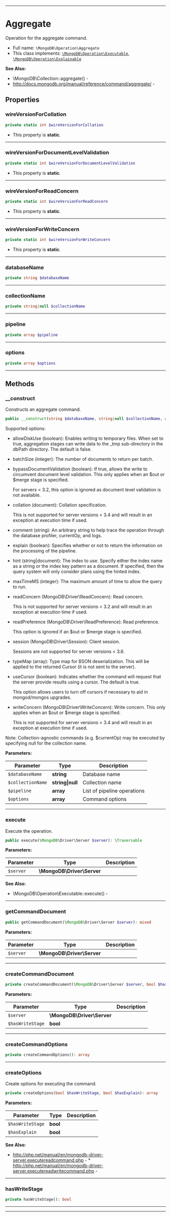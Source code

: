***

# Aggregate

Operation for the aggregate command.



* Full name: `\MongoDB\Operation\Aggregate`
* This class implements:
[`\MongoDB\Operation\Executable`](./Executable.md), [`\MongoDB\Operation\Explainable`](./Explainable.md)

**See Also:**

* \MongoDB\Collection::aggregate() - 
* http://docs.mongodb.org/manual/reference/command/aggregate/ - 



## Properties


### wireVersionForCollation



```php
private static int $wireVersionForCollation
```



* This property is **static**.


***

### wireVersionForDocumentLevelValidation



```php
private static int $wireVersionForDocumentLevelValidation
```



* This property is **static**.


***

### wireVersionForReadConcern



```php
private static int $wireVersionForReadConcern
```



* This property is **static**.


***

### wireVersionForWriteConcern



```php
private static int $wireVersionForWriteConcern
```



* This property is **static**.


***

### databaseName



```php
private string $databaseName
```






***

### collectionName



```php
private string|null $collectionName
```






***

### pipeline



```php
private array $pipeline
```






***

### options



```php
private array $options
```






***

## Methods


### __construct

Constructs an aggregate command.

```php
public __construct(string $databaseName, string|null $collectionName, array $pipeline, array $options = []): mixed
```

Supported options:

 * allowDiskUse (boolean): Enables writing to temporary files. When set
   to true, aggregation stages can write data to the _tmp sub-directory
   in the dbPath directory. The default is false.

 * batchSize (integer): The number of documents to return per batch.

 * bypassDocumentValidation (boolean): If true, allows the write to
   circumvent document level validation. This only applies when an $out
   or $merge stage is specified.

   For servers < 3.2, this option is ignored as document level validation
   is not available.

 * collation (document): Collation specification.

   This is not supported for server versions < 3.4 and will result in an
   exception at execution time if used.

 * comment (string): An arbitrary string to help trace the operation
   through the database profiler, currentOp, and logs.

 * explain (boolean): Specifies whether or not to return the information
   on the processing of the pipeline.

 * hint (string|document): The index to use. Specify either the index
   name as a string or the index key pattern as a document. If specified,
   then the query system will only consider plans using the hinted index.

 * maxTimeMS (integer): The maximum amount of time to allow the query to
   run.

 * readConcern (MongoDB\Driver\ReadConcern): Read concern.

   This is not supported for server versions < 3.2 and will result in an
   exception at execution time if used.

 * readPreference (MongoDB\Driver\ReadPreference): Read preference.

   This option is ignored if an $out or $merge stage is specified.

 * session (MongoDB\Driver\Session): Client session.

   Sessions are not supported for server versions < 3.6.

 * typeMap (array): Type map for BSON deserialization. This will be
   applied to the returned Cursor (it is not sent to the server).

 * useCursor (boolean): Indicates whether the command will request that
   the server provide results using a cursor. The default is true.

   This option allows users to turn off cursors if necessary to aid in
   mongod/mongos upgrades.

 * writeConcern (MongoDB\Driver\WriteConcern): Write concern. This only
   applies when an $out or $merge stage is specified.

   This is not supported for server versions < 3.4 and will result in an
   exception at execution time if used.

Note: Collection-agnostic commands (e.g. $currentOp) may be executed by
specifying null for the collection name.






**Parameters:**

| Parameter | Type | Description |
|-----------|------|-------------|
| `$databaseName` | **string** | Database name |
| `$collectionName` | **string&#124;null** | Collection name |
| `$pipeline` | **array** | List of pipeline operations |
| `$options` | **array** | Command options |




***

### execute

Execute the operation.

```php
public execute(\MongoDB\Driver\Server $server): \Traversable
```








**Parameters:**

| Parameter | Type | Description |
|-----------|------|-------------|
| `$server` | **\MongoDB\Driver\Server** |  |



**See Also:**

* \MongoDB\Operation\Executable::execute() - 

***

### getCommandDocument



```php
public getCommandDocument(\MongoDB\Driver\Server $server): mixed
```








**Parameters:**

| Parameter | Type | Description |
|-----------|------|-------------|
| `$server` | **\MongoDB\Driver\Server** |  |




***

### createCommandDocument



```php
private createCommandDocument(\MongoDB\Driver\Server $server, bool $hasWriteStage): array
```








**Parameters:**

| Parameter | Type | Description |
|-----------|------|-------------|
| `$server` | **\MongoDB\Driver\Server** |  |
| `$hasWriteStage` | **bool** |  |




***

### createCommandOptions



```php
private createCommandOptions(): array
```











***

### createOptions

Create options for executing the command.

```php
private createOptions(bool $hasWriteStage, bool $hasExplain): array
```








**Parameters:**

| Parameter | Type | Description |
|-----------|------|-------------|
| `$hasWriteStage` | **bool** |  |
| `$hasExplain` | **bool** |  |



**See Also:**

* http://php.net/manual/en/mongodb-driver-server.executereadcommand.php - * http://php.net/manual/en/mongodb-driver-server.executereadwritecommand.php - 

***

### hasWriteStage



```php
private hasWriteStage(): bool
```











***


***

